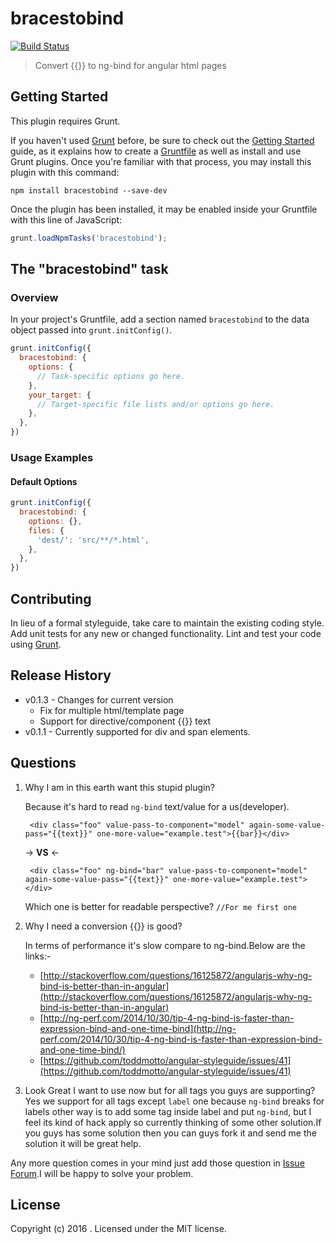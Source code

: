 # bracestobind

[![Build Status](https://travis-ci.org/arpit2438735/grunt-angular-ngbind.svg?branch=master)](https://travis-ci.org/arpit2438735/grunt-angular-ngbind)

> Convert {{}} to ng-bind for angular html pages

## Getting Started
This plugin requires Grunt.

If you haven't used [Grunt](http://gruntjs.com/) before, be sure to check out the [Getting Started](http://gruntjs.com/getting-started) guide, as it explains how to create a [Gruntfile](http://gruntjs.com/sample-gruntfile) as well as install and use Grunt plugins. Once you're familiar with that process, you may install this plugin with this command:

```shell
npm install bracestobind --save-dev
```

Once the plugin has been installed, it may be enabled inside your Gruntfile with this line of JavaScript:

```js
grunt.loadNpmTasks('bracestobind');
```

## The "bracestobind" task

### Overview
In your project's Gruntfile, add a section named `bracestobind` to the data object passed into `grunt.initConfig()`.

```js
grunt.initConfig({
  bracestobind: {
    options: {
      // Task-specific options go here.
    },
    your_target: {
      // Target-specific file lists and/or options go here.
    },
  },
})
```

### Usage Examples

#### Default Options

```js
grunt.initConfig({
  bracestobind: {
    options: {},
    files: {
      'dest/': 'src/**/*.html',
    },
  },
})
```

## Contributing
In lieu of a formal styleguide, take care to maintain the existing coding style. Add unit tests for any new or changed functionality. Lint and test your code using [Grunt](http://gruntjs.com/).

## Release History
* v0.1.3 - Changes for current version
     * Fix for multiple html/template page
     * Support for directive/component {{}} text
* v0.1.1 - Currently supported for div and span elements.

## Questions

1. Why I am in this earth want this stupid plugin?

    Because it's hard to read `ng-bind` text/value for a us(developer).
    
        <div class="foo" value-pass-to-component="model" again-some-value-pass="{{text}}" one-more-value="example.test">{{bar}}</div>
        
    -> **VS** <-
        
        <div class="foo" ng-bind="bar" value-pass-to-component="model" again-some-value-pass="{{text}}" one-more-value="example.test"></div>    
    Which one is better for readable perspective? `//For me first one`
    
2. Why I need a conversion {{}} is good?

    In terms of performance it's slow compare to ng-bind.Below are the links:-
    
    * [http://stackoverflow.com/questions/16125872/angularjs-why-ng-bind-is-better-than-in-angular](http://stackoverflow.com/questions/16125872/angularjs-why-ng-bind-is-better-than-in-angular)
    * [http://ng-perf.com/2014/10/30/tip-4-ng-bind-is-faster-than-expression-bind-and-one-time-bind](http://ng-perf.com/2014/10/30/tip-4-ng-bind-is-faster-than-expression-bind-and-one-time-bind/)
    * [https://github.com/toddmotto/angular-styleguide/issues/41](https://github.com/toddmotto/angular-styleguide/issues/41)

3. Look Great I want to use now but for all tags you guys are supporting?
    Yes we support for all tags except `label` one because `ng-bind` breaks for labels other way is to add some tag inside label and put `ng-bind`, but I feel its kind of hack apply so currently thinking of some other solution.If you guys has some solution then you can guys fork it and send me the solution it will be great help.
    
Any more question comes in your mind just add those question in [Issue Forum](https://github.com/arpit2438735/grunt-angular-ngbind/issues).I will be happy to solve your problem.

## License
Copyright (c) 2016 . Licensed under the MIT license.
